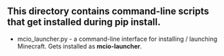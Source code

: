 ## This directory contains command-line scripts that get installed during pip install.

* mcio_launcher.py - a command-line interface for installing / launching Minecraft. Gets installed as **mcio-launcher**.
